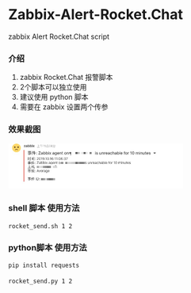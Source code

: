 # Zabbix-Alert-Rocket.Chat
zabbix Alert Rocket.Chat script
### 介绍
1. zabbix Rocket.Chat 报警脚本
2. 2个脚本可以独立使用
3. 建议使用 python 脚本
4. 需要在 zabbix 设置两个传参 

### 效果截图
<img src="https://github.com/X-Mars/Zabbix-Alert-Rocket.Chat/blob/master/images/1.jpg?raw=true" width="70%" height="70%">

### shell 脚本 使用方法

```shell
rocket_send.sh 1 2
```
### python脚本 使用方法
```shell
pip install requests

rocket_send.py 1 2
```
